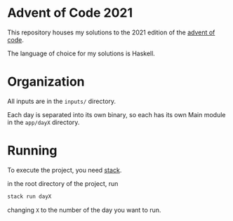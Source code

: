 # Advent of Code 2021

This repository houses my solutions to the 2021 edition of the [advent of code](https://adventofcode.com).

The language of choice for my solutions is Haskell.

# Organization

All inputs are in the `inputs/` directory.

Each day is separated into its own binary, so each has its own Main module in the `app/dayX` directory.

# Running

To execute the project, you need [stack](https://docs.haskellstack.org/en/stable/README/).

in the root directory of the project, run

```sh
stack run dayX
```

changing `X` to the number of the day you want to run.
